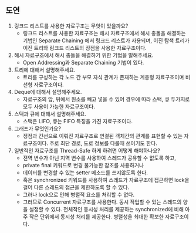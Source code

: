 ## 도연

1. 링크드 리스트를 사용한 자료구조는 무엇이 있을까요?
   - 링크드 리스트를 사용한 자료구조는 해시 자료구조에서 해시 충돌을 해결하는 기법인 Separate Chaining 에서 링크드 리스트가 사용되며, 이진 탐색 트리가 이진 트리와 링크드 리스트의 장점을 사용한 자료구조이다.
2. 해시 자료구조에서 해시 충돌을 해결하기 위한 기법을 말해주세요.
   - Open Addressing과 Separate Chaining 기법이 있다.
3. 트리에 대해서 설명해주세요.
   - 트리를 구성하는 각 노드 간 부모 자식 관계가 존재하는 계층형 자료구조이며 비선형 자료구조이다.
4. Deque에 대해서 설명해주세요.
   - 자료구조의 앞, 뒤에서 원소를 빼고 넣을 수 있어 경우에 따라 스택, 큐 두가지로 모두 사용이 가능한 자료구조이다.
5. 스택과 큐에 대해서 설명해주세요.
   - 스택은 LIFO, 큐는 FIFO 특징을 가진 자료구조이다.
6. 그래프가 무엇인가요?
   - 정점과 간선으로 이뤄진 자료구조로 연결된 객체간의 관계를 표현할 수 있는 자료구조이다. 주로 최단 경로, 도로 정보를 다룰때 쓰이기도 한다.
7. 일반적인 자료구조를 Thread-Safe 하게 하려면 어떻게 해야하나요?
   - 젼역 변수가 아닌 지역 변수를 사용하여 스레드가 공유할 수 없도록 하고, 
   - private final 키워드로 변경 불가능한 참조를 사용하거나 
   - 데이터를 변경할 수 있는 setter 메소드를 쓰지않도록 한다. 
   - 혹은 synchronized 키워드를 사용하여 스레드가 자료구조에 접근하면 lock을 걸어 다른 스레드의 접근을 제한하도록 할 수 있다.
   - 그러나 lock으로 인해 병렬적 요소를 처리할 수 없다.
   - 그러므로 Concurrent 자료구조를 사용한다. 동시 작업할 수 있는 스레드의 양을 설정할 수 있다. 전체적인 동시성 처리를 제공하는 synchronized에 비해 아주 작은 단위에서 동시성 처리를 제공한다. 병렬성을 최대한 확보한 자료구조이다.
